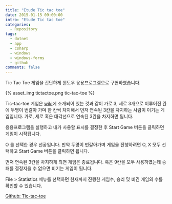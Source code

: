 ```yaml
---
title: "Etude Tic tac toe"
date: 2015-01-15 09:00:00
intro: "Etude Tic tac toe"
categories: 
  - Repository
tags:
  - dotnet
  - app
  - csharp
  - windows
  - windows-forms
  - github
comments: false
---
```


Tic Tac Toe 게임을 간단하게 윈도우 응용프로그램으로 구현하였습니다.

{% asset_img tictactoe.png tic-tac-toe %}

Tic-tac-toe 게임은 [wiki](http://en.wikipedia.org/wiki/Tic-tac-toe)에 소개되어 있는 것과 같이 가로 3, 세로 3개으로 이루어진 칸에 두명이 번갈아 가며 한 칸씩 차지해서 먼저 연속된 3칸을 차지하는 사람이 이기는 게임입니다.
가로, 세로 혹은 대각선으로 연속된 3칸을 차지하면 됩니다.

응용프로그램을 실행하고 내가 사용할 표시를 결정한 후 Start Game 버튼을 클릭하면 게임이 시작됩니다.

O 를 선택한 경우 선공입니다. 만약 두명이 번갈아가며 게임을 진행하려면 O, X 모두 선택하고 Start Game 버튼을 클릭하면 됩니다.

먼저 연속된 3칸을 차지하게 되면 게임은 종료됩니다. 혹은 9칸을 모두 사용하였는데 승패를 결정지을 수 없으면 비기는 게임이 됩니다.

File > Statistics 메뉴를 선택하면 현재까지 진행한 게임수, 승리 및 비긴 게임의 수를 확인할 수 있습니다.

[Github: Tic-tac-toe](https://github.com/bbonkr/Tic-tac-toe)
